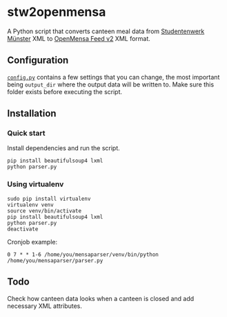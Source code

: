 # stw2openmensa

A Python script that converts canteen meal data from [Studentenwerk Münster](http://studentenwerk-muenster.de/) XML to [OpenMensa Feed v2](http://doc.openmensa.org/feed/v2/) XML format.

## Configuration

[`config.py`](config.py) contains a few settings that you can change, the most important being `output_dir` where the output data will be written to. Make sure this folder exists before executing the script.

## Installation

### Quick start

Install dependencies and run the script.

```
pip install beautifulsoup4 lxml
python parser.py
```

### Using virtualenv

```
sudo pip install virtualenv
virtualenv venv
source venv/bin/activate
pip install beautifulsoup4 lxml
python parser.py
deactivate
```

Cronjob example:

```
0 7 * * 1-6 /home/you/mensaparser/venv/bin/python /home/you/mensaparser/parser.py
```

## Todo

Check how canteen data looks when a canteen is closed and add necessary XML attributes.
